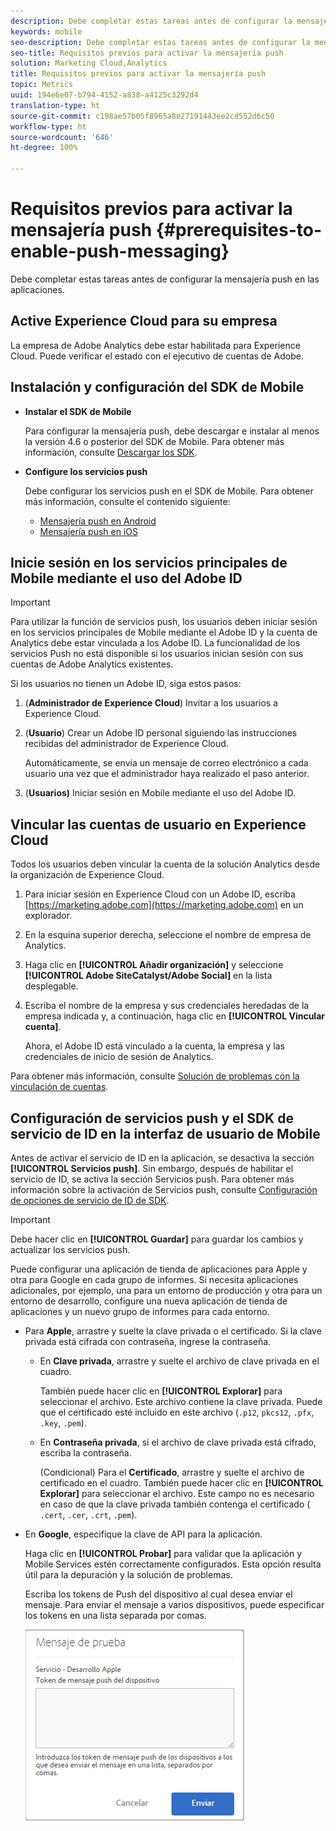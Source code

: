 ```yaml
---
description: Debe completar estas tareas antes de configurar la mensajería push en las aplicaciones.
keywords: mobile
seo-description: Debe completar estas tareas antes de configurar la mensajería push en las aplicaciones.
seo-title: Requisitos previos para activar la mensajería push
solution: Marketing Cloud,Analytics
title: Requisitos previos para activar la mensajería push
topic: Metrics
uuid: 194e6e07-b794-4152-a838-a4125c3292d4
translation-type: ht
source-git-commit: c198ae57b05f8965a8e27191443ee2cd552d6c50
workflow-type: ht
source-wordcount: '646'
ht-degree: 100%

---
```



# Requisitos previos para activar la mensajería push {#prerequisites-to-enable-push-messaging}

Debe completar estas tareas antes de configurar la mensajería push en las aplicaciones.

## Active Experience Cloud para su empresa

La empresa de Adobe Analytics debe estar habilitada para Experience Cloud. Puede verificar el estado con el ejecutivo de cuentas de Adobe.

## Instalación y configuración del SDK de Mobile

* **Instalar el SDK de Mobile**

   Para configurar la mensajería push, debe descargar e instalar al menos la versión 4.6 o posterior del SDK de Mobile. Para obtener más información, consulte [Descargar los SDK](/help/using/c-manage-app-settings/c-mob-confg-app/t-config-analytics/download-sdk.md).

* **Configure los servicios push**

   Debe configurar los servicios push en el SDK de Mobile.
Para obtener más información, consulte el contenido siguiente:

   * [Mensajería push en Android](/help/android/messaging-main/push-messaging/push-messaging.md)
   * [Mensajería push en iOS](/help/ios/messaging-main/push-messaging/push-messaging.md)

## Inicie sesión en los servicios principales de Mobile mediante el uso del Adobe ID

>[!IMPORTANT]
>
>Para utilizar la función de servicios push, los usuarios deben iniciar sesión en los servicios principales de Mobile mediante el Adobe ID y la cuenta de Analytics debe estar vinculada a los Adobe ID. La funcionalidad de los servicios Push no está disponible si los usuarios inician sesión con sus cuentas de Adobe Analytics existentes.

Si los usuarios no tienen un Adobe ID, siga estos pasos:

1. (**Administrador de Experience Cloud**) Invitar a los usuarios a Experience Cloud.

1. (**Usuario**) Crear un Adobe ID personal siguiendo las instrucciones recibidas del administrador de Experience Cloud.

   Automáticamente, se envía un mensaje de correo electrónico a cada usuario una vez que el administrador haya realizado el paso anterior.

1. (**Usuarios)** Iniciar sesión en Mobile mediante el uso del Adobe ID.

## Vincular las cuentas de usuario en Experience Cloud

Todos los usuarios deben vincular la cuenta de la solución Analytics desde la organización de Experience Cloud.

1. Para iniciar sesión en Experience Cloud con un Adobe ID, escriba [https://marketing.adobe.com](https://marketing.adobe.com) en un explorador.

1. En la esquina superior derecha, seleccione el nombre de empresa de Analytics.

1. Haga clic en **[!UICONTROL Añadir organización]** y seleccione **[!UICONTROL Adobe SiteCatalyst/Adobe Social]** en la lista desplegable.

1. Escriba el nombre de la empresa y sus credenciales heredadas de la empresa indicada y, a continuación, haga clic en **[!UICONTROL Vincular cuenta]**.

   Ahora, el Adobe ID está vinculado a la cuenta, la empresa y las credenciales de inicio de sesión de Analytics.

Para obtener más información, consulte [Solución de problemas con la vinculación de cuentas](https://docs.adobe.com/content/help/es-ES/core-services/interface/manage-users-and-products/organizations.html).

## Configuración de servicios push y el SDK de servicio de ID en la interfaz de usuario de Mobile

Antes de activar el servicio de ID en la aplicación, se desactiva la sección **[!UICONTROL Servicios push]**. Sin embargo, después de habilitar el servicio de ID, se activa la sección Servicios push. Para obtener más información sobre la activación de Servicios push, consulte [Configuración de opciones de servicio de ID de SDK](/help/using/c-manage-app-settings/c-mob-confg-app/t-config-visitor.md).

>[!IMPORTANT]
>
>Debe hacer clic en **[!UICONTROL Guardar]** para guardar los cambios y actualizar los servicios push.
>
>Puede configurar una aplicación de tienda de aplicaciones para Apple y otra para Google en cada grupo de informes. Si necesita aplicaciones adicionales, por ejemplo, una para un entorno de producción y otra para un entorno de desarrollo, configure una nueva aplicación de tienda de aplicaciones y un nuevo grupo de informes para cada entorno.

* Para **Apple**, arrastre y suelte la clave privada o el certificado. Si la clave privada está cifrada con contraseña, ingrese la contraseña.

   * En **Clave privada**, arrastre y suelte el archivo de clave privada en el cuadro.

      También puede hacer clic en **[!UICONTROL Explorar]** para seleccionar el archivo. Este archivo contiene la clave privada. Puede que el certificado esté incluido en este archivo (`.p12`, `pkcs12`, `.pfx`, `.key`, `.pem`).

   * En **Contraseña privada**, si el archivo de clave privada está cifrado, escriba la contraseña.

      (Condicional) Para el **Certificado**, arrastre y suelte el archivo de certificado en el cuadro. También puede hacer clic en **[!UICONTROL Explorar]** para seleccionar el archivo. Este campo no es necesario en caso de que la clave privada también contenga el certificado ( `.cert`, `.cer`, `.crt`, `.pem`).

* En **Google**, especifique la clave de API para la aplicación.

   Haga clic en **[!UICONTROL Probar]** para validar que la aplicación y Mobile Services estén correctamente configurados. Esta opción resulta útil para la depuración y la solución de problemas.

   Escriba los tokens de Push del dispositivo al cual desea enviar el mensaje. Para enviar el mensaje a varios dispositivos, puede especificar los tokens en una lista separada por comas.

   ![mensaje push de prueba](assets/push_test_list.png)
